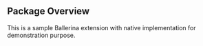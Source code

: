 ## Package Overview

This is a sample Ballerina extension with native implementation for demonstration purpose.
